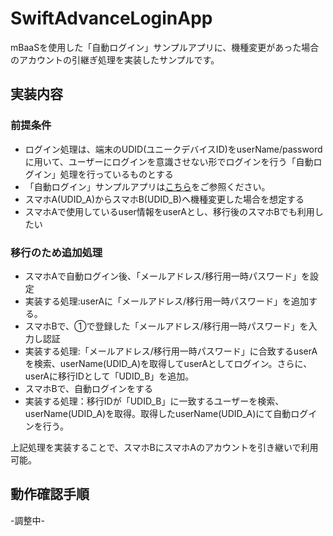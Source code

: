# SwiftAdvanceLoginApp
mBaaSを使用した「自動ログイン」サンプルアプリに、機種変更があった場合のアカウントの引継ぎ処理を実装したサンプルです。

## 実装内容
### 前提条件
* ログイン処理は、端末のUDID(ユニークデバイスID)をuserName/passwordに用いて、ユーザーにログインを意識させない形でログインを行う「自動ログイン」処理を行っているものとする
 * 「自動ログイン」サンプルアプリは[こちら](https://github.com/natsumo/SwiftAutoLoginApp)をご参照ください。
* スマホA(UDID_A)からスマホB(UDID_B)へ機種変更した場合を想定する
* スマホAで使用しているuser情報をuserAとし、移行後のスマホBでも利用したい

### 移行のため追加処理
* スマホAで自動ログイン後、「メールアドレス/移行用一時パスワード」を設定
 * 実装する処理:userAに「メールアドレス/移行用一時パスワード」を追加する。
* スマホBで、①で登録した「メールアドレス/移行用一時パスワード」を入力し認証
 * 実装する処理:「メールアドレス/移行用一時パスワード」に合致するuserAを検索、userName(UDID_A)を取得してuserAとしてログイン。さらに、userAに移行IDとして「UDID_B」を追加。
* スマホBで、自動ログインをする
 * 実装する処理：移行IDが「UDID_B」に一致するユーザーを検索、userName(UDID_A)を取得。取得したuserName(UDID_A)にて自動ログインを行う。

上記処理を実装することで、スマホBにスマホAのアカウントを引き継いで利用可能。

## 動作確認手順
-調整中-
